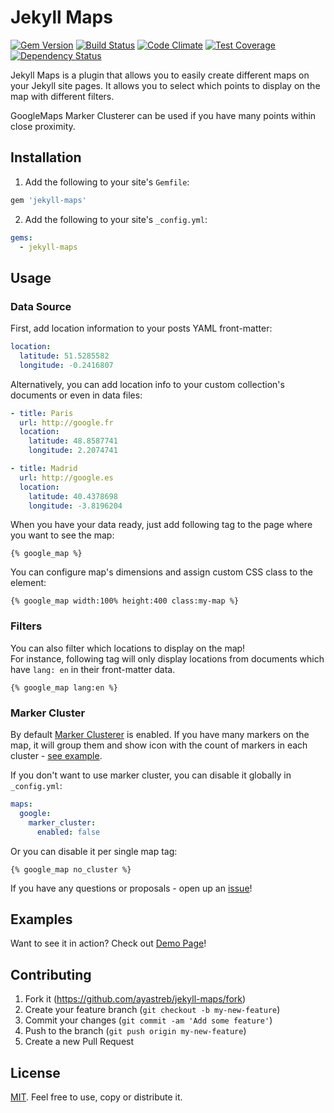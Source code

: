 # Jekyll Maps

[![Gem Version](https://badge.fury.io/rb/jekyll-maps.svg)](https://badge.fury.io/rb/jekyll-maps)
[![Build Status](https://travis-ci.org/ayastreb/jekyll-maps.svg?branch=master)](https://travis-ci.org/ayastreb/jekyll-maps)
[![Code Climate](https://codeclimate.com/github/ayastreb/jekyll-maps/badges/gpa.svg)](https://codeclimate.com/github/ayastreb/jekyll-maps)
[![Test Coverage](https://codeclimate.com/github/ayastreb/jekyll-maps/badges/coverage.svg)](https://codeclimate.com/github/ayastreb/jekyll-maps/coverage)
[![Dependency Status](https://gemnasium.com/badges/github.com/ayastreb/jekyll-maps.svg)](https://gemnasium.com/github.com/ayastreb/jekyll-maps)

Jekyll Maps is a plugin that allows you to easily create different maps on your Jekyll site pages.
It allows you to select which points to display on the map with different filters.

GoogleMaps Marker Clusterer can be used if you have many points within close proximity.

## Installation

1. Add the following to your site's `Gemfile`:

  ```ruby
  gem 'jekyll-maps'
  ```

2. Add the following to your site's `_config.yml`:

  ```yml
  gems:
    - jekyll-maps
  ```

## Usage

### Data Source

First, add location information to your posts YAML front-matter:

  ```yml
  location:
    latitude: 51.5285582
    longitude: -0.2416807
  ```

Alternatively, you can add location info to your custom collection's documents or even in data files:

  ```yml
  - title: Paris
    url: http://google.fr
    location:
      latitude: 48.8587741
      longitude: 2.2074741
  
  - title: Madrid
    url: http://google.es
    location:
      latitude: 40.4378698
      longitude: -3.8196204
  ```
  
When you have your data ready, just add following tag to the page where you want to see the map:

  ```
  {% google_map %}
  ```
  
You can configure map's dimensions and assign custom CSS class to the element:

  ```
  {% google_map width:100% height:400 class:my-map %}
  ```
  
### Filters

You can also filter which locations to display on the map!<br/>
For instance, following tag will only display locations from documents which have `lang: en` in their front-matter data.

  ```
  {% google_map lang:en %}
  ```

### Marker Cluster

By default [Marker Clusterer](https://github.com/googlemaps/js-marker-clusterer) is enabled.
If you have many markers on the map, it will group them and show icon with the count of markers in each cluster - [see example](https://googlemaps.github.io/js-marker-clusterer/examples/advanced_example.html).

If you don't want to use marker cluster, you can disable it globally in `_config.yml`:

  ```yml
  maps:
    google:
      marker_cluster:
        enabled: false
  ```

Or you can disable it per single map tag:

  ```
  {% google_map no_cluster %}
  ```

If you have any questions or proposals - open up an [issue](https://github.com/ayastreb/jekyll-maps/issues/new)!

## Examples

Want to see it in action? Check out [Demo Page](https://ayastreb.me/jekyll-maps/#examples)!

## Contributing

1. Fork it (https://github.com/ayastreb/jekyll-maps/fork)
2. Create your feature branch (`git checkout -b my-new-feature`)
3. Commit your changes (`git commit -am 'Add some feature'`)
4. Push to the branch (`git push origin my-new-feature`)
5. Create a new Pull Request

## License

[MIT](https://github.com/ayastreb/jekyll-maps/blob/master/LICENSE). Feel free to use, copy or distribute it.
